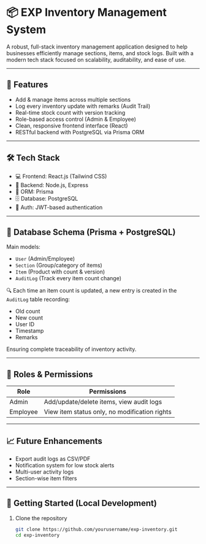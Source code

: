 # 📦 EXP Inventory Management System

A robust, full-stack inventory management application designed to help businesses efficiently manage sections, items, and stock logs. Built with a modern tech stack focused on scalability, auditability, and ease of use.

---

## 🚀 Features

- Add & manage items across multiple sections
- Log every inventory update with remarks (Audit Trail)
- Real-time stock count with version tracking
- Role-based access control (Admin & Employee)
- Clean, responsive frontend interface (React)
- RESTful backend with PostgreSQL via Prisma ORM

---

## 🛠️ Tech Stack

- 💻 Frontend: React.js (Tailwind CSS)
- 🧠 Backend: Node.js, Express
- 🧰 ORM: Prisma
- 🗄️ Database: PostgreSQL
- 🔐 Auth: JWT-based authentication

---

## 🧩 Database Schema (Prisma + PostgreSQL)

Main models:

- `User` (Admin/Employee)
- `Section` (Group/category of items)
- `Item` (Product with count & version)
- `AuditLog` (Track every item count change)

🔍 Each time an item count is updated, a new entry is created in the `AuditLog` table recording:

- Old count
- New count
- User ID
- Timestamp
- Remarks

Ensuring complete traceability of inventory activity.

---

## 🔐 Roles & Permissions

| Role     | Permissions                                         |
|----------|------------------------------------------------------|
| Admin    | Add/update/delete items, view audit logs             |
| Employee | View item status only, no modification rights        |

---

## 📈 Future Enhancements

- Export audit logs as CSV/PDF
- Notification system for low stock alerts
- Multi-user activity logs
- Section-wise item filters

---

## 🧪 Getting Started (Local Development)

1. Clone the repository  
   ```bash
   git clone https://github.com/yourusername/exp-inventory.git
   cd exp-inventory
